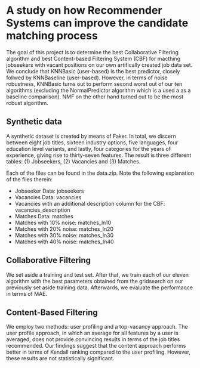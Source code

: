# A study on how Recommender Systems can improve the candidate matching process

The goal of this project is to determine the best Collaborative Filtering algorithm and best Content-based Filtering System (CBF) for macthing jobseekers with vacant positions on our own artifically created job data set. We conclude that KNNBasic (user-based) is the best predictor, closely follwed by KNNBaseline (user-based). However, in terms of noise robustness, KNNBasic turns out to perform second worst out of our ten algorithms (excluding the NormalPredictor algorithm which is a used a as a baseline comparison). NMF on the other hand turned out to be the most robust algorithm.

## Synthetic data
A synthetic dataset is created by means of Faker. In total, we discern between eight job titles, sixteen industry options, five languages, four education level variants, and lastly, four categories for the years of experience, giving rise to thirty-seven features. The result is three different tables: (1) Jobseekers, (2) Vacancies and (3) Matches.

Each of the files can be found in the data.zip. Note the following explanation of the files therein:
* Jobseeker Data: jobseekers
* Vacancies Data: vacancies
* Vacancies with an additional description column for the CBF: vacancies_description
* Matches Data: matches
* Matches with 10% noise: matches_ln10
* Matches with 20% noise: matches_ln20
* Matches with 30% noise: matches_ln30
* Matches with 40% noise: matches_ln40

## Collaborative Filtering
We set aside a training and test set. After that, we train each of our eleven algorithm with the best parameters obtained from the gridsearch on our previously set aside training data. Afterwards, we evaluate the performance in terms of MAE. 

## Content-Based Filtering
We employ two methods: user profiling and a top-vacancy approach. The user profile approach, in which an average for all features by a user is averaged, does not provide convincing results in terms of the job titles recommended. Our findings suggest that the content approach performs better in terms of Kendall ranking compared to the user profiling. However, these results are not statistically significant.
